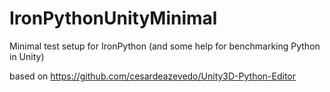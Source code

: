 # IronPythonUnityMinimal
Minimal test setup for IronPython (and some help for benchmarking Python in Unity)

based on https://github.com/cesardeazevedo/Unity3D-Python-Editor
